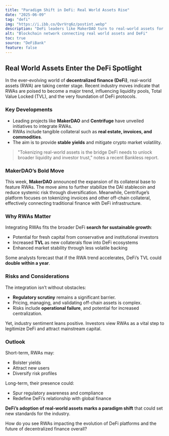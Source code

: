 ```yaml
---
title: "Paradigm Shift in DeFi: Real World Assets Rise"
date: "2025-06-09"
tag: "defi"
img: "https://i.ibb.co/QvrVrq6z/postint.webp"
description: "DeFi leaders like MakerDAO turn to real-world assets for sustainable growth."
alt: "Blockchain network connecting real world assets and DeFi"
toc: true
source: "DeFiBank"
feature: false
---
```


## Real World Assets Enter the DeFi Spotlight

In the ever-evolving world of **decentralized finance (DeFi)**, real-world assets (RWA) are taking center stage. Recent industry moves indicate that RWAs are poised to become a major trend, influencing liquidity pools, Total Value Locked (TVL), and the very foundation of DeFi protocols.

### Key Developments

- Leading projects like **MakerDAO** and **Centrifuge** have unveiled initiatives to integrate RWAs.
- RWAs include tangible collateral such as **real estate, invoices, and commodities**.
- The aim is to provide **stable yields** and mitigate crypto market volatility.

> "Tokenizing real-world assets is the bridge DeFi needs to unlock broader liquidity and investor trust," notes a recent Bankless report.

### MakerDAO’s Bold Move

This week, **MakerDAO** announced the expansion of its collateral base to feature RWAs. The move aims to further stabilize the DAI stablecoin and reduce systemic risk through diversification. Meanwhile, Centrifuge’s platform focuses on tokenizing invoices and other off-chain collateral, effectively connecting traditional finance with DeFi infrastructure.

### Why RWAs Matter

Integrating RWAs fits the broader DeFi **search for sustainable growth**:
- Potential for fresh capital from conservative and institutional investors
- Increased **TVL** as new collaterals flow into DeFi ecosystems
- Enhanced market stability through less volatile backing

Some analysts forecast that if the RWA trend accelerates, DeFi’s TVL could **double within a year**.

### Risks and Considerations

The integration isn’t without obstacles:
- **Regulatory scrutiny** remains a significant barrier.
- Pricing, managing, and validating off-chain assets is complex.
- Risks include **operational failure**, and potential for increased centralization.

Yet, industry sentiment leans positive. Investors view RWAs as a vital step to legitimize DeFi and attract mainstream capital.

### Outlook

Short-term, RWAs may:
- Bolster yields
- Attract new users
- Diversify risk profiles

Long-term, their presence could:
- Spur regulatory awareness and compliance
- Redefine DeFi’s relationship with global finance

**DeFi’s adoption of real-world assets marks a paradigm shift** that could set new standards for the industry.

How do you see RWAs impacting the evolution of DeFi platforms and the future of decentralized finance overall?